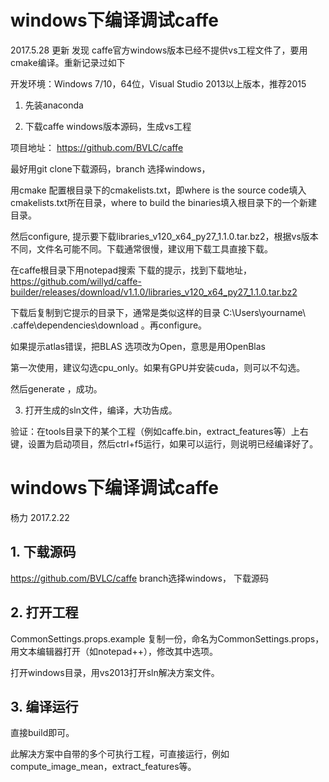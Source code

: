 
# windows下编译调试caffe

2017.5.28 更新
发现 caffe官方windows版本已经不提供vs工程文件了，要用cmake编译。重新记录过如下

开发环境：Windows 7/10，64位，Visual Studio 2013以上版本，推荐2015

1. 先装anaconda

2. 下载caffe windows版本源码，生成vs工程

项目地址： https://github.com/BVLC/caffe

最好用git clone下载源码，branch 选择windows，

用cmake 配置根目录下的cmakelists.txt，即where is the source code填入cmakelists.txt所在目录，where to build the binaries填入根目录下的一个新建目录。

然后configure, 提示要下载libraries_v120_x64_py27_1.1.0.tar.bz2，根据vs版本不同，文件名可能不同。下载通常很慢，建议用下载工具直接下载。

在caffe根目录下用notepad搜索 下载的提示，找到下载地址，https://github.com/willyd/caffe-builder/releases/download/v1.1.0/libraries_v120_x64_py27_1.1.0.tar.bz2

下载后复制到它提示的目录下，通常是类似这样的目录 C:\Users\yourname\ .caffe\dependencies\download 。再configure。

如果提示atlas错误，把BLAS 选项改为Open，意思是用OpenBlas

第一次使用，建议勾选cpu_only。如果有GPU并安装cuda，则可以不勾选。

然后generate ，成功。

3. 打开生成的sln文件，编译，大功告成。

验证：在tools目录下的某个工程（例如caffe.bin，extract_features等）上右键，设置为启动项目，然后ctrl+f5运行，如果可以运行，则说明已经编译好了。



# windows下编译调试caffe

杨力 2017.2.22 

## 1. 下载源码
https://github.com/BVLC/caffe
branch选择windows， 下载源码

## 2. 打开工程
CommonSettings.props.example 复制一份，命名为CommonSettings.props，用文本编辑器打开（如notepad++），修改其中选项。

打开windows目录，用vs2013打开sln解决方案文件。


## 3. 编译运行
直接build即可。

此解决方案中自带的多个可执行工程，可直接运行，例如compute_image_mean，extract_features等。
